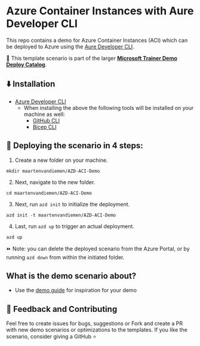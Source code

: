 # Azure Container Instances with Aure Developer CLI

This repo contains a demo for Azure Container Instances (ACI) which can be deployed to Azure using the [Aure Developer CLI](https://learn.microsoft.com/en-us/azure/developer/azure-developer-cli/overview). 

💪 This template scenario is part of the larger **[Microsoft Trainer Demo Deploy Catalog](https://aka.ms/trainer-demo-deploy)**.

## ⬇️ Installation
- [Azure Developer CLI](https://learn.microsoft.com/en-us/azure/developer/azure-developer-cli/install-azd)
    - When installing the above the following tools will be installed on your machine as well:
        - [GitHub CLI](https://cli.github.com)
        - [Bicep CLI](https://learn.microsoft.com/en-us/azure/azure-resource-manager/bicep/install)

## 🚀 Deploying the scenario in 4 steps:

1. Create a new folder on your machine.
```
mkdir maartenvandiemen/AZD-ACI-Demo
```
2. Next, navigate to the new folder.
```
cd maartenvandiemen/AZD-ACI-Demo
```
3. Next, run `azd init` to initialize the deployment.
```
azd init -t maartenvandiemen/AZD-ACI-Demo
```
4. Last, run `azd up` to trigger an actual deployment.
```
azd up
```

⏩ Note: you can delete the deployed scenario from the Azure Portal, or by running ```azd down``` from within the initiated folder.


## What is the demo scenario about?
- Use the [demo guide](demoguide/demoguide.md) for inspiration for your demo

## 💭 Feedback and Contributing
Feel free to create issues for bugs, suggestions or Fork and create a PR with new demo scenarios or optimizations to the templates. 
If you like the scenario, consider giving a GitHub ⭐
